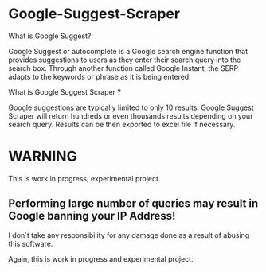 # Google-Suggest-Scraper


What is Google Suggest? 


Google Suggest or autocomplete is a Google search engine function that provides suggestions to users as they enter their search query into the search box. 
Through another function called Google Instant, the SERP adapts to the keywords or phrase as it is being entered.

What is Google Suggest Scraper ? 

Google suggestions are typically limited to only 10 results. 
Google Suggest Scraper will return hundreds or even thousands results depending on your search query. 
Results can be then exported to excel file if necessary.

# WARNING

This is work in progress, experimental project. 

## Performing large number of queries may result in Google banning your IP Address!

I don`t take any responsibility for any damage done as a result of abusing this software. 

Again, this is work in progress and experimental project. 


